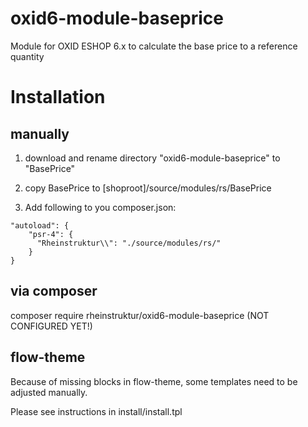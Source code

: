 # oxid6-module-baseprice
Module for OXID ESHOP 6.x to calculate the base price to a reference quantity

# Installation

## manually

1. download and rename directory "oxid6-module-baseprice" to "BasePrice"

2. copy BasePrice to [shoproot]/source/modules/rs/BasePrice

3. Add following to you composer.json:
```
"autoload": {
    "psr-4": {
      "Rheinstruktur\\": "./source/modules/rs/"
    }
}
```

## via composer

composer require rheinstruktur/oxid6-module-baseprice (NOT CONFIGURED YET!)

## flow-theme

Because of missing blocks in flow-theme, some templates need to be adjusted manually.

Please see instructions in install/install.tpl



